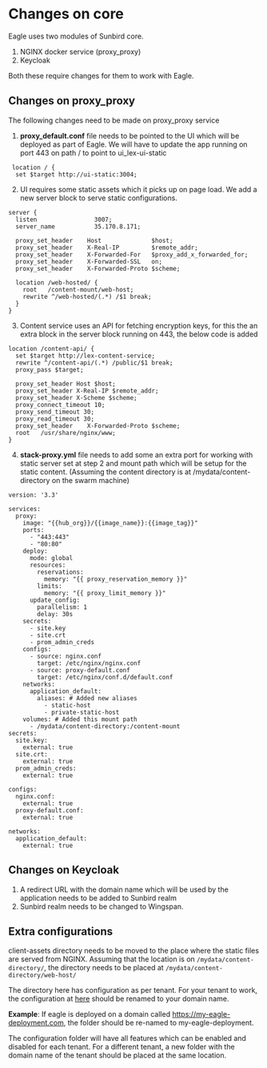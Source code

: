 # Changes on core

Eagle uses two modules of Sunbird core.
  1. NGINX docker service (proxy_proxy)
  2. Keycloak

Both these require changes for them to work with Eagle.

## Changes on proxy_proxy
The following changes need to be made on proxy_proxy service
  1. <b>proxy_default.conf</b> file needs to be pointed to the UI which will be deployed as part of Eagle. We will have to update the app running on port 443 on path / to point to ui_lex-ui-static
  ```
   location / {
    set $target http://ui-static:3004;
  ```
  2. UI requires some static assets which it picks up on page load. We add a new server block to serve static configurations.
  ```
  server {
    listen                3007;
    server_name           35.170.8.171;

    proxy_set_header    Host              $host;
    proxy_set_header    X-Real-IP         $remote_addr;
    proxy_set_header    X-Forwarded-For   $proxy_add_x_forwarded_for;
    proxy_set_header    X-Forwarded-SSL   on;
    proxy_set_header    X-Forwarded-Proto $scheme;

    location /web-hosted/ {
      root   /content-mount/web-host;
      rewrite ^/web-hosted/(.*) /$1 break;
    }
  }
  ```
  3. Content service uses an API for fetching encryption keys, for this the an extra block in the server block running on 443, the below code is added
  ```
  location /content-api/ {
    set $target http://lex-content-service;
    rewrite ^/content-api/(.*) /public/$1 break;
    proxy_pass $target;

    proxy_set_header Host $host;
    proxy_set_header X-Real-IP $remote_addr;
    proxy_set_header X-Scheme $scheme;
    proxy_connect_timeout 10;
    proxy_send_timeout 30;
    proxy_read_timeout 30;
    proxy_set_header    X-Forwarded-Proto $scheme;
    root   /usr/share/nginx/www;
  }
  ```
  4. <b>stack-proxy.yml</b> file needs to add some an extra port for working with static server set at step 2 and mount path which will be setup for the static content. (Assuming the content directory is at /mydata/content-directory on the swarm machine)
  ```
  version: '3.3'

  services:
    proxy:
      image: "{{hub_org}}/{{image_name}}:{{image_tag}}"
      ports:
        - "443:443"
        - "80:80"
      deploy:
        mode: global
        resources:
          reservations:
            memory: "{{ proxy_reservation_memory }}"
          limits:
            memory: "{{ proxy_limit_memory }}"
        update_config:
          parallelism: 1
          delay: 30s
      secrets:
        - site.key
        - site.crt
        - prom_admin_creds
      configs:
        - source: nginx.conf
          target: /etc/nginx/nginx.conf
        - source: proxy-default.conf
          target: /etc/nginx/conf.d/default.conf
      networks:
        application_default:
          aliases: # Added new aliases
            - static-host
            - private-static-host
      volumes: # Added this mount path
        - /mydata/content-directory:/content-mount
  secrets:
    site.key:
      external: true
    site.crt:
      external: true
    prom_admin_creds:
      external: true

  configs:
    nginx.conf:
      external: true
    proxy-default.conf:
      external: true

  networks:
    application_default:
      external: true
  ```

## Changes on Keycloak
  1. A redirect URL with the domain name which will be used by the application needs to be added to Sunbird realm
  2. Sunbird realm needs to be changed to Wingspan.

  ## Extra configurations
  client-assets directory needs to be moved to the place where the static files are served from NGINX.
  Assuming that the location is on `/mydata/content-directory/`, the directory needs to be placed at `/mydata/content-directory/web-host/`

  The directory here has configuration as per tenant. For your tenant to work, the configuration at [here](client-assets/assets/configurations/localhost_3000) should be renamed to your domain name.

  __Example__: If eagle is deployed on a domain called https://my-eagle-deployment.com, the folder should be re-named to my-eagle-deployment.

  The configuration folder will have all features which can be enabled and disabled for each tenant. For a different tenant, a new folder with the domain name of the tenant should be placed at the same location.